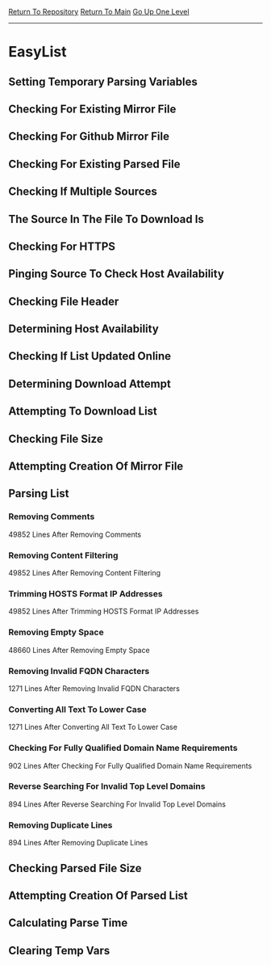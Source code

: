 [Return To Repository](https://github.com/deathbybandaid/piholeparser/)
[Return To Main](https://github.com/deathbybandaid/piholeparser/blob/master/RecentRunLogs/Mainlog.md)
[Go Up One Level](https://github.com/deathbybandaid/piholeparser/blob/master/RecentRunLogs/TopLevelScripts/30-Processing-External-Blacklists.md)
____________________________________
# EasyList
## Setting Temporary Parsing Variables
## Checking For Existing Mirror File
## Checking For Github Mirror File
## Checking For Existing Parsed File
## Checking If Multiple Sources
## The Source In The File To Download Is
## Checking For HTTPS
## Pinging Source To Check Host Availability
## Checking File Header
## Determining Host Availability
## Checking If List Updated Online
## Determining Download Attempt
## Attempting To Download List
## Checking File Size
## Attempting Creation Of Mirror File
## Parsing List
### Removing Comments
49852 Lines After Removing Comments
### Removing Content Filtering
49852 Lines After Removing Content Filtering
### Trimming HOSTS Format IP Addresses
49852 Lines After Trimming HOSTS Format IP Addresses
### Removing Empty Space
48660 Lines After Removing Empty Space
### Removing Invalid FQDN Characters
1271 Lines After Removing Invalid FQDN Characters
### Converting All Text To Lower Case
1271 Lines After Converting All Text To Lower Case
### Checking For Fully Qualified Domain Name Requirements
902 Lines After Checking For Fully Qualified Domain Name Requirements
### Reverse Searching For Invalid Top Level Domains
894 Lines After Reverse Searching For Invalid Top Level Domains
### Removing Duplicate Lines
894 Lines After Removing Duplicate Lines
## Checking Parsed File Size
## Attempting Creation Of Parsed List
## Calculating Parse Time
## Clearing Temp Vars
